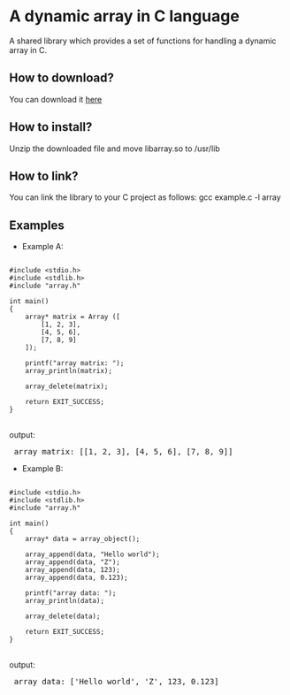 # A dynamic array in C language

A shared library which provides a set of functions for handling a dynamic array in C.

<h2>How to download?</h2>
You can download it <a href="https://github.com/user-attachments/files/21815566/libarray.zip">here</a>

<h2>How to install?</h2>
Unzip the downloaded file and move libarray.so to /usr/lib

<h2>How to link?</h2>
You can link the library to your C project as follows: gcc example.c -l array

<br>
<h2> Examples </h2>

* Example A:

<pre>
<code class="language-c">
#include &lt;stdio.h&gt;
#include &lt;stdlib.h&gt;
#include "array.h"

int main()
{
    array* matrix = Array ([
        [1, 2, 3],
        [4, 5, 6],
        [7, 8, 9]
    ]);

    printf("array matrix: ");
    array_println(matrix);

    array_delete(matrix);
    
    return EXIT_SUCCESS;
}
</code>
</pre>

output:
<pre> array matrix: [[1, 2, 3], [4, 5, 6], [7, 8, 9]] </pre>

* Example B:

<pre>
<code class="language-c">
#include &lt;stdio.h&gt;
#include &lt;stdlib.h&gt;
#include "array.h"

int main()
{
    array* data = array_object();
    
    array_append(data, "Hello world");
    array_append(data, "Z");
    array_append(data, 123);
    array_append(data, 0.123);
    
    printf("array data: ");
    array_println(data);

    array_delete(data);
    
    return EXIT_SUCCESS;
}
</code>
</pre>

output:
<pre> array data: ['Hello world', 'Z', 123, 0.123] </pre>
